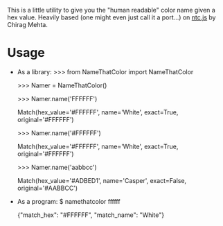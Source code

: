 This is a little utility to give you the "human readable" color name given a hex
value. Heavily based (one might even just call it a port...) on
[ntc.js](http://chir.ag/projects/ntc/) by Chirag Mehta.

Usage
=====

+ As a library:
    \>\>\> from NameThatColor import NameThatColor
    
    \>\>\> Namer = NameThatColor()
    
    \>\>\> Namer.name('FFFFFF')
    
    Match(hex_value='#FFFFFF', name='White', exact=True, original='#FFFFFF')
    
    \>\>\> Namer.name('#FFFFFF')
    
    Match(hex_value='#FFFFFF', name='White', exact=True, original='#FFFFFF')
    
    \>\>\> Namer.name('aabbcc')
    
    Match(hex_value='#ADBED1', name='Casper', exact=False, original='#AABBCC')
+ As a program:
    $ namethatcolor ffffff
    
    {"match_hex": "#FFFFFF", "match_name": "White"}
